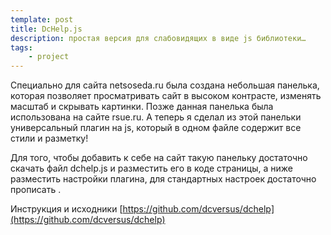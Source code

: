 ```yaml
---
template: post
title: DcHelp.js
description: простая версия для слабовидящих в виде js библиотеки…
tags:
    - project
---
```


Специально для сайта netsoseda.ru была создана небольшая панелька, которая позволяет просматривать сайт в высоком контрасте, 
изменять масштаб и скрывать картинки. Позже данная панелька была использована на сайте rsue.ru. 
А теперь я сделал из этой панельки универсальный плагин на js, который в одном файле содержит все стили и разметку!

Для того, чтобы добавить к себе на сайт такую панельку достаточно скачать файл dchelp.js и разместить его в коде страницы, 
а ниже разместить настройки плагина, для стандартных настроек достаточно прописать <script>dchelp.run();</script>.

Инструкция и исходники [https://github.com/dcversus/dchelp](https://github.com/dcversus/dchelp)
